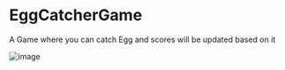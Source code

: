 # EggCatcherGame
A Game where you can catch Egg and scores will be updated based on it




![image](https://github.com/user-attachments/assets/3bb68e6b-c330-442b-8ea2-5d9d041e89f4)
